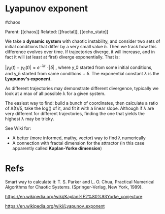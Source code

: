 # Lyapunov exponent

#chaos

Parent: [[chaos]]
Related: [[fractal]], [[echo_state]]

We take a **dynamic system** with chaotic instability, and consider two sets of initial conditions that differ by a very small value δ. Then we track how this difference evolves over time. If trajectories diverge, it will increase, and in fact it will (at least at first) diverge exponentially. That is:

$\displaystyle |y_δ(t)-y_0(t)| \approx e^{-λt}\cdot |δ|$ , where y_0 started from some initial conditions, and y_δ started from same conditions + δ. The exponential constant λ is the **Lyapunov's exponent**.

As different trajectories may demonstrate different divergence, typically we look at a max of all possible λ for a given system.

The easiest way to find: build a bunch of coordinates, then calculate a ratio of Δ(t)/δ, take the log() of it, and fit it with a linear slope. Although if λ are very different for different trajectories, finding the one that yields the highest λ may be tricky.

See Wiki for:
* A better (more informed, mathy, vector) way to find λ numerically
* A connection with fractal dimension for the attractor (in this case apparently called **Kaplan-Yorke dimension**)

# Refs

Smart way to calculate it:
 T. S. Parker and L. O. Chua, Practical Numerical Algorithms for Chaotic Systems. (Springer-Verlag, New York,
1989).

https://en.wikipedia.org/wiki/Kaplan%E2%80%93Yorke_conjecture

https://en.wikipedia.org/wiki/Lyapunov_exponent